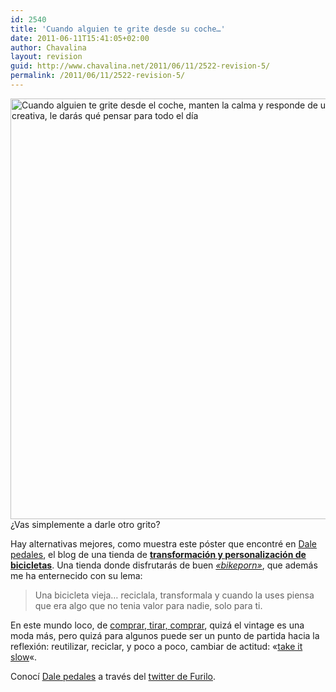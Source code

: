 ```yaml
---
id: 2540
title: 'Cuando alguien te grite desde su coche…'
date: 2011-06-11T15:41:05+02:00
author: Chavalina
layout: revision
guid: http://www.chavalina.net/2011/06/11/2522-revision-5/
permalink: /2011/06/11/2522-revision-5/
---
```

<img class="aligncenter size-large wp-image-2526" title="when-someone-yells-you" src="http://www.chavalina.net/imagenes/2011/06/when-someone-yells-you1-600x673.gif" alt="Cuando alguien te grite desde el coche, manten la calma y responde de una forma creativa, le darás qué pensar para todo el día" width="600" height="673" srcset="http://www.chavalina.net/imagenes/2011/06/when-someone-yells-you1-600x673.gif 600w, http://www.chavalina.net/imagenes/2011/06/when-someone-yells-you1-267x300.gif 267w, http://www.chavalina.net/imagenes/2011/06/when-someone-yells-you1.gif 850w" sizes="(max-width: 600px) 100vw, 600px" />¿Vas simplemente a darle otro grito?

Hay alternativas mejores, como muestra este póster que encontré en <a href="http://dalepedales.blogspot.com/2011/03/tu-manten-la-calma.html" target="_blank">Dale pedales</a>, el blog de una tienda de **<a href="http://dalepedales.blogspot.com/" target="_blank">transformación y personalización de bicicletas</a>**. Una tienda donde disfrutarás de buen _<a href="http://bikeporn.demimismo.com/" target="_blank">«bikeporn»</a>_, que además me ha enternecido con su lema:

> Una bicicleta vieja… reciclala, transformala y cuando la uses piensa que era algo que no tenia valor para nadie, solo para ti.

En este mundo loco, de [comprar, tirar, comprar](http://www.chavalina.net/2011/01/24/comprar-con-cabeza-no-tirar-si-no-es-necesario-comprar-cada-vez-menos/), quizá el vintage es una moda más, pero quizá para algunos puede ser un punto de partida hacia la reflexión: reutilizar, reciclar, y poco a poco, cambiar de actitud: «<a href="http://es.wikipedia.org/wiki/Movimiento_slow" target="_blank">take it slow</a>«.

Conocí <a href="http://dalepedales.blogspot.com/" target="_blank">Dale pedales</a> a través del <a href="http://twitter.com/#!/furilo/status/78787483441168384" target="_blank">twitter de Furilo</a>.